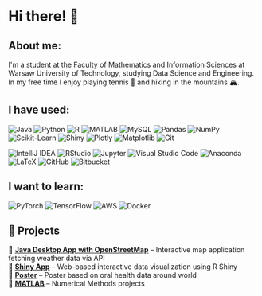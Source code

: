 # Hi there! 👋  


## About me:
I'm a student at the Faculty of Mathematics and Information Sciences at Warsaw University of Technology, studying Data Science and Engineering. In my free time I enjoy playing tennis 🎾 and hiking in the mountains 🏔️.

## I have used:  
![Java](https://img.shields.io/badge/java-%23ED8B00.svg?style=for-the-badge&logo=openjdk&logoColor=white) 
![Python](https://img.shields.io/badge/python-3670A0?style=for-the-badge&logo=python&logoColor=ffdd54) 
![R](https://img.shields.io/badge/R-276DC3?style=for-the-badge&logo=r&logoColor=white) 
![MATLAB](https://img.shields.io/badge/MATLAB-0076A8?style=for-the-badge&logo=mathworks&logoColor=white) 
![MySQL](https://img.shields.io/badge/MySQL-4479A1?style=for-the-badge&logo=mysql&logoColor=white) 
![Pandas](https://img.shields.io/badge/Pandas-150458?style=for-the-badge&logo=pandas&logoColor=white) 
![NumPy](https://img.shields.io/badge/NumPy-013243?style=for-the-badge&logo=numpy&logoColor=white) 
![Scikit-Learn](https://img.shields.io/badge/Scikit--Learn-F7931E?style=for-the-badge&logo=scikit-learn&logoColor=white) 
![Shiny](https://img.shields.io/badge/Shiny-00AEEF?style=for-the-badge&logo=r&logoColor=white) 
![Plotly](https://img.shields.io/badge/Plotly-3F4F75?style=for-the-badge&logo=plotly&logoColor=white) 
![Matplotlib](https://img.shields.io/badge/Matplotlib-11557C?style=for-the-badge&logo=python&logoColor=white) 
![Git](https://img.shields.io/badge/Git-F05032?style=for-the-badge&logo=git&logoColor=white) 

![IntelliJ IDEA](https://img.shields.io/badge/IntelliJ-000000?style=for-the-badge&logo=intellij-idea&logoColor=white) 
![RStudio](https://img.shields.io/badge/RStudio-75AADB?style=for-the-badge&logo=rstudio&logoColor=white) 
![Jupyter](https://img.shields.io/badge/Jupyter-F37626?style=for-the-badge&logo=jupyter&logoColor=white) 
![Visual Studio Code](https://img.shields.io/badge/VS%20Code-007ACC?style=for-the-badge&logo=visual-studio-code&logoColor=white)
![Anaconda](https://img.shields.io/badge/Anaconda-44A833?style=for-the-badge&logo=anaconda&logoColor=white) 
![LaTeX](https://img.shields.io/badge/LaTeX-008080?style=for-the-badge&logo=latex&logoColor=white) 
![GitHub](https://img.shields.io/badge/GitHub-181717?style=for-the-badge&logo=github&logoColor=white) 
![Bitbucket](https://img.shields.io/badge/Bitbucket-0052CC?style=for-the-badge&logo=bitbucket&logoColor=white) 

## I want to learn:  
![PyTorch](https://img.shields.io/badge/PyTorch-EE4C2C?style=for-the-badge&logo=pytorch&logoColor=white) 
![TensorFlow](https://img.shields.io/badge/TensorFlow-FF6F00?style=for-the-badge&logo=tensorflow&logoColor=white) 
![AWS](https://img.shields.io/badge/AWS-232F3E?style=for-the-badge&logo=amazon-aws&logoColor=white) 
![Docker](https://img.shields.io/badge/Docker-2496ED?style=for-the-badge&logo=docker&logoColor=white) 


## 🚀 Projects  

🔹 **[Java Desktop App with OpenStreetMap](https://github.com/zielinskim04/ObjectProgrammingJava/tree/main/WeatherAppProject)** – Interactive map application fetching weather data via API  
🔹 **[Shiny App](https://github.com/zielinskim04/DataVisualisationTechniques/tree/main/project_2)** – Web-based interactive data visualization using R Shiny  
🔹 **[Poster](https://github.com/zielinskim04/DataVisualisationTechniques/tree/main/project_1)** – Poster based on oral health data around world  
🔹 **[MATLAB](https://github.com/zielinskim04/NumericalMethods?tab=readme-ov-file#numerical-methods)** – Numerical Methods projects 

 

